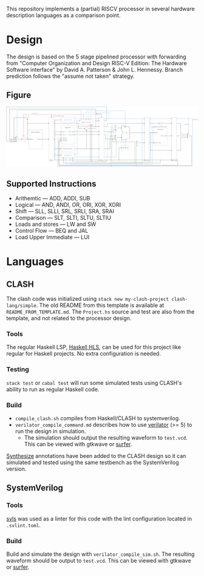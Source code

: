 This repository implements a (partial) RISCV processor in several hardware description languages as a comparison point.

# Design

The design is based on the 5 stage pipelined processor with forwarding from "Computer Organization and Design RISC-V Edition: The Hardware Software interface" by David A. Patterson & John L. Hennessy. Branch prediction follows the "assume not taken" strategy.

## Figure

![5StagePipeline.svg](5StagePipeline.svg)

## Supported Instructions

- Arithemtic — ADD, ADDI, SUB
- Logical — AND, ANDI, OR, ORI, XOR, XORI
- Shift — SLL, SLLI, SRL, SRLI, SRA, SRAI
- Comparison — SLT, SLTI, SLTU, SLTIU
- Loads and stores — LW and SW
- Control Flow — BEQ and JAL
- Load Upper Immediate — LUI

# Languages
## CLASH
The clash code was initialized using `stack new my-clash-project clash-lang/simple`. The old README from this template is available at `README_FROM_TEMPLATE.md`. The `Project.hs` source and test are also from the template, and not related to the processor design.

### Tools
The regular Haskell LSP, [Haskell HLS](https://github.com/haskell/haskell-language-server), can be used for this project like regular for Haskell projects. No extra configuration is needed.

### Testing
`stack test` or `cabal test` will run some simulated tests using CLASH's ability to run as regular Haskell code.

### Build
- `compile_clash.sh` compiles from Haskell/CLASH to systemverilog.
- `verilator_compile_command.md` describes how to use [verilator](https://www.veripool.org/verilator/) (>= 5) to run the design in simulation.
    - The simulation should output the resulting waveform to `test.vcd`. This can be viewed with gtkwave or [surfer](https://gitlab.com/surfer-project/surfer).


[Synthesize](https://hackage-content.haskell.org/package/clash-prelude-1.8.2/docs/Clash-Annotations-TopEntity.html) annotations have been added to the CLASH design so it can simulated and tested using the same testbench as the SystemVerilog version.

## SystemVerilog

### Tools
[svls](https://github.com/dalance/svls-vscode) was used as a linter for this code with the lint configuration located in `.svlint.toml`.

### Build
Build and simulate the design with `verilator_compile_sim.sh`. The resulting waveform should be output to `test.vcd`. This can be viewed with gtkwave or [surfer](https://gitlab.com/surfer-project/surfer).


